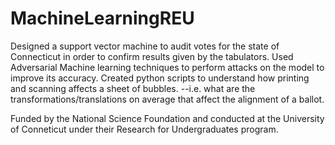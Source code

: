 # MachineLearningREU
Designed a support vector machine to audit votes for the state of Connecticut in order to confirm results given by the tabulators. 
Used Adversarial Machine learning techniques to perform attacks on the model to improve its accuracy.
Created python scripts to understand how printing and scanning affects a sheet of bubbles.
--i.e. what are the transformations/translations on average that affect the alignment of a ballot.

Funded by the National Science Foundation and conducted at the University of Conneticut under their Research for Undergraduates program.
